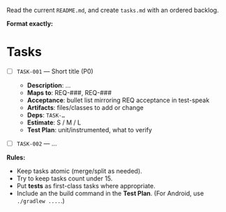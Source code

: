 Read the current `README.md`, and create `tasks.md` with an ordered backlog.

**Format exactly:**

# Tasks

* [ ] `TASK-001` — Short title (P0)

    * **Description**: …
    * **Maps to**: REQ-###, REQ-###
    * **Acceptance**: bullet list mirroring REQ acceptance in test-speak
    * **Artifacts**: files/classes to add or change
    * **Deps**: `TASK-…`
    * **Estimate**: S / M / L
    * **Test Plan**: unit/instrumented, what to verify
* [ ] `TASK-002` — …

**Rules:**

* Keep tasks atomic (merge/split as needed).
* Try to keep tasks count under 15.
* Put **tests** as first-class tasks where appropriate.
* Include an the build command in the **Test Plan**. (For Android, use `./gradlew ....`.)
